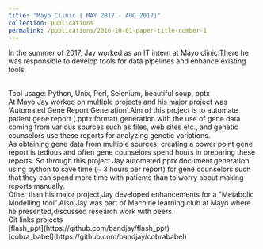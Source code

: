 ```yaml
---
title: "Mayo Clinic [ MAY 2017 - AUG 2017]"
collection: publications
permalink: /publications/2016-10-01-paper-title-number-1
---
```

In the summer of 2017, Jay worked as an IT intern at Mayo clinic.There he was responsible to develop tools for data pipelines and enhance existing tools.

<br/>
Tool usage: Python, Unix, Perl, Selenium, beautiful soup, pptx

<br/>
At Mayo Jay worked on multiple projects and his major project was 'Automated Gene Report Generation'.Aim of this project is to automate patient gene report (.pptx format) generation with the use of  gene data coming from various sources such as files, web sites etc., and genetic counselors use these reports for analyzing genetic variations.
<br/> 
As obtaining gene data from multiple sources, creating a power point gene report is tedious and often gene counselors spend hours in preparing these reports. So through this project Jay automated pptx document generation using python to save time (~ 3 hours per report) for gene counselors such that they can spend more time with patients than to worry about making reports manually.
<br/>
Other than his major project,Jay developed enhancements for a "Metabolic Modelling tool".Also,Jay was part of Machine learning club at Mayo where he presented,discussed research work with peers. 

<br/>
Git links projects 
<br/>	​[flash_ppt](https://github.com/bandjay/flash_ppt)
<br/>
[cobra_babel](https://github.com/bandjay/cobrababel)
